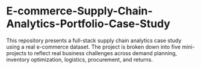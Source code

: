 # E-commerce-Supply-Chain-Analytics-Portfolio-Case-Study
This repository presents a full-stack supply chain analytics case study using a real e-commerce dataset. The project is broken down into five mini-projects to reflect real business challenges across demand planning, inventory optimization, logistics, procurement, and returns.
